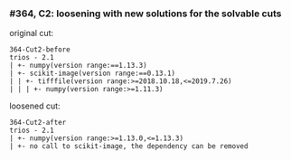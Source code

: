 ### #364, C2: loosening with new solutions for the solvable cuts
original cut:

```
364-Cut2-before
trios - 2.1
| +- numpy(version range:==1.13.3)
| +- scikit-image(version range:==0.13.1)
| | +- tifffile(version range:>=2018.10.18,<=2019.7.26)
| | | +- numpy(version range:>=1.11.3)
```




loosened cut:
```
364-Cut2-after
trios - 2.1
| +- numpy(version range:>=1.13.0,<=1.13.3)
| +- no call to scikit-image, the dependency can be removed
```





